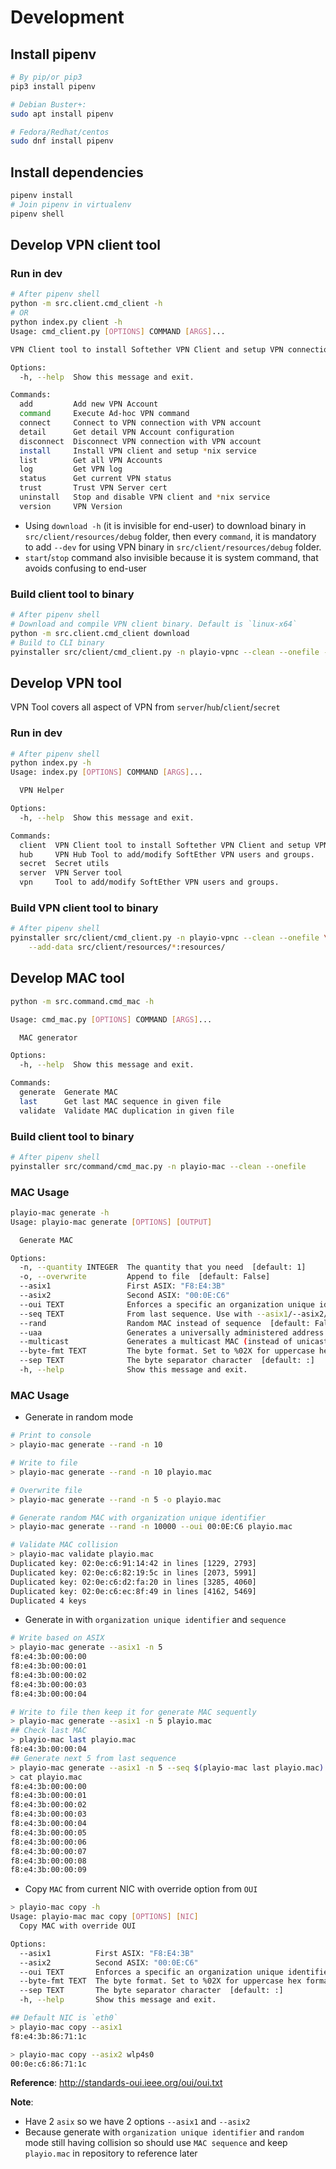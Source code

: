 # Development

## Install pipenv

```bash
# By pip/or pip3
pip3 install pipenv

# Debian Buster+:
sudo apt install pipenv

# Fedora/Redhat/centos
sudo dnf install pipenv
```

## Install dependencies

```bash
pipenv install
# Join pipenv in virtualenv
pipenv shell
```

## Develop VPN client tool

### Run in dev

```bash
# After pipenv shell
python -m src.client.cmd_client -h
# OR
python index.py client -h
Usage: cmd_client.py [OPTIONS] COMMAND [ARGS]...

VPN Client tool to install Softether VPN Client and setup VPN connection

Options:
  -h, --help  Show this message and exit.

Commands:
  add         Add new VPN Account
  command     Execute Ad-hoc VPN command
  connect     Connect to VPN connection with VPN account
  detail      Get detail VPN Account configuration
  disconnect  Disconnect VPN connection with VPN account
  install     Install VPN client and setup *nix service
  list        Get all VPN Accounts
  log         Get VPN log
  status      Get current VPN status
  trust       Trust VPN Server cert
  uninstall   Stop and disable VPN client and *nix service
  version     VPN Version
```

- Using `download -h` (it is invisible for end-user) to download binary in `src/client/resources/debug` folder, then every `command`, it is mandatory to add `--dev` for using VPN binary in `src/client/resources/debug` folder.
- `start`/`stop` command also invisible because it is system command, that avoids confusing to end-user 

### Build client tool to binary

```bash
# After pipenv shell
# Download and compile VPN client binary. Default is `linux-x64`
python -m src.client.cmd_client download
# Build to CLI binary
pyinstaller src/client/cmd_client.py -n playio-vpnc --clean --onefile --add-data src/client/resources/*:resources/
```

## Develop VPN tool

VPN Tool covers all aspect of VPN from `server`/`hub`/`client`/`secret`

### Run in dev

```bash
# After pipenv shell
python index.py -h
Usage: index.py [OPTIONS] COMMAND [ARGS]...

  VPN Helper

Options:
  -h, --help  Show this message and exit.

Commands:
  client  VPN Client tool to install Softether VPN Client and setup VPN connection
  hub     VPN Hub Tool to add/modify SoftEther VPN users and groups.
  secret  Secret utils
  server  VPN Server tool
  vpn     Tool to add/modify SoftEther VPN users and groups.
```

### Build VPN client tool to binary

```bash
# After pipenv shell
pyinstaller src/client/cmd_client.py -n playio-vpnc --clean --onefile \
    --add-data src/client/resources/*:resources/
```

## Develop MAC tool

```bash
python -m src.command.cmd_mac -h

Usage: cmd_mac.py [OPTIONS] COMMAND [ARGS]...

  MAC generator

Options:
  -h, --help  Show this message and exit.

Commands:
  generate  Generate MAC
  last      Get last MAC sequence in given file
  validate  Validate MAC duplication in given file
```

### Build client tool to binary

```bash
# After pipenv shell
pyinstaller src/command/cmd_mac.py -n playio-mac --clean --onefile
```

### MAC Usage

```bash
playio-mac generate -h
Usage: playio-mac generate [OPTIONS] [OUTPUT]

  Generate MAC

Options:
  -n, --quantity INTEGER  The quantity that you need  [default: 1]
  -o, --overwrite         Append to file  [default: False]
  --asix1                 First ASIX: "F8:E4:3B"
  --asix2                 Second ASIX: "00:0E:C6"
  --oui TEXT              Enforces a specific an organization unique identifier (like F8:E4:3B for ASIX)
  --seq TEXT              From last sequence. Use with --asix1/--asix2/--oui
  --rand                  Random MAC instead of sequence  [default: False]
  --uaa                   Generates a universally administered address (instead of LAA otherwise)  [default: False]
  --multicast             Generates a multicast MAC (instead of unicast otherwise)  [default: False]
  --byte-fmt TEXT         The byte format. Set to %02X for uppercase hex formatting.  [default: %02x]
  --sep TEXT              The byte separator character  [default: :]
  -h, --help              Show this message and exit.
```

### MAC Usage

- Generate in random mode

```bash
# Print to console
> playio-mac generate --rand -n 10

# Write to file
> playio-mac generate --rand -n 10 playio.mac

# Overwrite file
> playio-mac generate --rand -n 5 -o playio.mac

# Generate random MAC with organization unique identifier
> playio-mac generate --rand -n 10000 --oui 00:0E:C6 playio.mac

# Validate MAC collision
> playio-mac validate playio.mac 
Duplicated key: 02:0e:c6:91:14:42 in lines [1229, 2793]
Duplicated key: 02:0e:c6:82:19:5c in lines [2073, 5991]
Duplicated key: 02:0e:c6:d2:fa:20 in lines [3285, 4060]
Duplicated key: 02:0e:c6:ec:8f:49 in lines [4162, 5469]
Duplicated 4 keys
```

- Generate in with `organization unique identifier` and `sequence`

```bash
# Write based on ASIX
> playio-mac generate --asix1 -n 5
f8:e4:3b:00:00:00
f8:e4:3b:00:00:01
f8:e4:3b:00:00:02
f8:e4:3b:00:00:03
f8:e4:3b:00:00:04

# Write to file then keep it for generate MAC sequently
> playio-mac generate --asix1 -n 5 playio.mac
## Check last MAC
> playio-mac last playio.mac
f8:e4:3b:00:00:04
## Generate next 5 from last sequence
> playio-mac generate --asix1 -n 5 --seq $(playio-mac last playio.mac) playio.mac
> cat playio.mac
f8:e4:3b:00:00:00
f8:e4:3b:00:00:01
f8:e4:3b:00:00:02
f8:e4:3b:00:00:03
f8:e4:3b:00:00:04
f8:e4:3b:00:00:05
f8:e4:3b:00:00:06
f8:e4:3b:00:00:07
f8:e4:3b:00:00:08
f8:e4:3b:00:00:09
```

- Copy `MAC` from current NIC with override option from `OUI` 

```bash
> playio-mac copy -h
Usage: playio-mac mac copy [OPTIONS] [NIC]
  Copy MAC with override OUI

Options:
  --asix1          First ASIX: "F8:E4:3B"
  --asix2          Second ASIX: "00:0E:C6"
  --oui TEXT       Enforces a specific an organization unique identifier (like F8:E4:3B for ASIX)
  --byte-fmt TEXT  The byte format. Set to %02X for uppercase hex formatting.  [default: %02x]
  --sep TEXT       The byte separator character  [default: :]
  -h, --help       Show this message and exit.

## Default NIC is `eth0`
> playio-mac copy --asix1
f8:e4:3b:86:71:1c

> playio-mac copy --asix2 wlp4s0
00:0e:c6:86:71:1c
```

**Reference**: http://standards-oui.ieee.org/oui/oui.txt

**Note**:

- Have 2 `asix` so we have 2 options `--asix1` and `--asix2`
- Because generate with `organization unique identifier` and `random` mode still having collision so should
  use `MAC sequence` and keep `playio.mac` in repository to reference later
